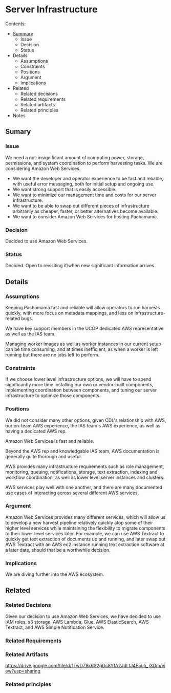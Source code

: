 # Server Infrastructure
Contents:
- [Summary](#summary)
	- Issue
	- Decision
	- Status
- Details
	- Assumptions
	- Constraints
	- Positions
	- Argument
	- Implications
- Related
	- Related decisions
	- Related requirements
	- Related artifacts
	- Related principles
- Notes

## Sumary

### Issue

We need a not-insignificant amount of computing power, storage, permissions, and system coordination to perform harvesting tasks. We are considering Amazon Web Services.

- We want the developer and operator experience to be fast and reliable, with useful error messaging, both for initial setup and ongoing use. 
- We want strong support that is easily accessible. 
- We want to minimize our management time and costs for our server infrastructure.
- We want to be able to swap out different pieces of infrastructure arbitrarily as cheaper, faster, or better alternatives become available. 
- We want to consider Amazon Web Services for hosting Pachamama. 

### Decision

Decided to use Amazon Web Services. 

### Status

Decided. Open to revisiting if/when new significant information arrives. 

## Details

### Assumptions

Keeping Pachamama fast and reliable will allow operators to run harvests quickly, with more focus on metadata mappings, and less on infrastructure-related bugs. 

We have key support members in the UCOP dedicated AWS representative as well as the IAS team. 

Managing worker images as well as worker instances in our current setup can be time consuming, and at times inefficient, as when a worker is left running but there are no jobs left to perform. 

### Constraints

If we choose lower level infrastructure options, we will have to spend significantly more time installing our own or vendor-built components, implementing coordination between components, and tuning our server infrastructure to optimize those components. 

### Positions

We did not consider many other options, given CDL's relationship with AWS, our on-team AWS experience, the IAS team's AWS experience, as well as having a dedicated AWS rep. 

Amazon Web Services is fast and reliable. 

Beyond the AWS rep and knowledgable IAS team, AWS documentation is generally quite thorough and useful. 

AWS provides many infrastructure requirements such as role management, monitoring, queuing, notifications, storage, text extraction, indexing and workflow coordination, as well as lower level server instances and clusters. 

AWS services play well with one another, and there are many documented use cases of interacting across several different AWS services. 

### Argument

Amazon Web Services provides many different services, which will allow us to develop a new harvest pipeline relatively quickly atop some of their higher level services while maintaining the flexibility to migrate components to their lower level services later. For example, we can use AWS Textract to quickly get text extraction of documents up and running, and later swap out AWS Textract with an AWS ec2 instance running text extraction software at a later date, should that be a worthwhile decision. 

### Implications

We are diving further into the AWS ecosystem. 

## Related

### Related Decisions

Given our decision to use Amazon Web Services, we have decided to use IAM roles, s3 storage, AWS Lambda, Glue, AWS ElasticSearch, AWS Textract, and AWS Simple Notification Service. 

### Related Requirements

### Related Artifacts

https://drive.google.com/file/d/1TwDZ8k6S2gDc8YfA2JdLtJ4E5uh_jXDm/view?usp=sharing

### Related principles
